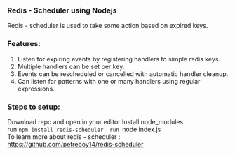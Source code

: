 ### Redis - Scheduler using Nodejs
Redis - scheduler is used to take some action based on expired keys.

### Features:
1. Listen for expiring events by registering handlers to simple redis keys.
2. Multiple handlers can be set per key.
3. Events can be rescheduled or cancelled with automatic handler cleanup.
4. Can listen for patterns with one or many handlers using regular expressions.

### Steps to setup:
Download repo and open in your editor 
Install node_modules  
run `npm install redis-scheduler 
run `node index.js`
`                                                                                                                                          
To learn more about redis - scheduler : https://github.com/petreboy14/redis-scheduler
